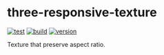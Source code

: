 # three-responsive-texture

[![test](https://github.com/juliendargelos/three-responsive-texture/workflows/test/badge.svg?branch=master)](https://github.com/juliendargelos/three-responsive-texture/actions?workflow=test)
[![build](https://github.com/juliendargelos/three-responsive-texture/workflows/build/badge.svg?branch=master)](https://github.com/juliendargelos/three-responsive-texture/actions?workflow=build)
[![version](https://img.shields.io/github/package-json/v/juliendargelos/three-responsive-texture)](https://github.com/juliendargelos/three-responsive-texture)

Texture that preserve aspect ratio.
